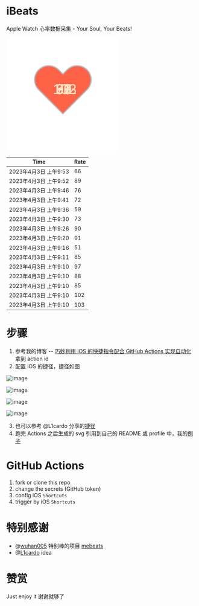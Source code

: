 # iBeats
Apple Watch 心率数据采集 - Your Soul, Your Beats!

![](./files/heart.svg)

<!--START_SECTION:my_heart_rate-->
| Time | Rate | 
 | ---- | ---- | 
| 2023年4月3日 上午9:53 | 66 |
| 2023年4月3日 上午9:52 | 89 |
| 2023年4月3日 上午9:46 | 76 |
| 2023年4月3日 上午9:41 | 72 |
| 2023年4月3日 上午9:36 | 59 |
| 2023年4月3日 上午9:30 | 73 |
| 2023年4月3日 上午9:26 | 90 |
| 2023年4月3日 上午9:20 | 91 |
| 2023年4月3日 上午9:16 | 51 |
| 2023年4月3日 上午9:11 | 85 |
| 2023年4月3日 上午9:10 | 97 |
| 2023年4月3日 上午9:10 | 88 |
| 2023年4月3日 上午9:10 | 85 |
| 2023年4月3日 上午9:10 | 102 |
| 2023年4月3日 上午9:10 | 103 |

<!--END_SECTION:my_heart_rate-->

# 步骤
1. 参考我的博客 -- [巧妙利用 iOS 的快捷指令配合 GitHub Actions 实现自动化](https://github.com/yihong0618/gitblog/issues/198) 拿到 action id
2. 配置 iOS 的捷径，捷径如图

![image](https://user-images.githubusercontent.com/15976103/122154218-0db0b480-ce97-11eb-93bb-5aec07c558dc.png)

![image](https://user-images.githubusercontent.com/15976103/122154236-186b4980-ce97-11eb-8e4b-70551a0391ae.png)

![image](https://user-images.githubusercontent.com/15976103/122154268-2d47dd00-ce97-11eb-902e-3acf292265a9.png)

![image](https://user-images.githubusercontent.com/15976103/122174055-fa144680-ceb4-11eb-9be2-3eb83cd516f7.png)

3. 也可以参考 @L1cardo 分享的[捷径](https://www.icloud.com/shortcuts/6ab6047b459c41ad822ad6b94b1c03d4)
4. 跑完 Actions 之后生成的 svg 引用到自己的 README 或 profile 中，我的[例子](https://github.com/yihong0618) 

# GitHub Actions

1. fork or clone this repo
2. change the secrets (GitHub token)
3. config iOS `Shortcuts` 
4. trigger by iOS `Shortcuts`

# 特别感谢
- @[wuhan005](https://github.com/wuhan005) 特别棒的项目 [mebeats](https://github.com/wuhan005/mebeats)
- @[L1cardo](https://github.com/L1cardo) idea

# 赞赏
Just enjoy it
谢谢就够了
